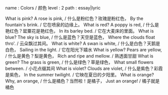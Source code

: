 name : Colors / 颜色
level : 2
path : essay|lyric

What is pink? A rose is pink, / 什么是粉红色？玫瑰是粉红色，
By the fountain's brink. / 它在喷泉的边缘上。
What is red? A poppy is red, / 什么是艳红色？罂粟花是艳红色，
In its barley bed. / 它在大麦床的里面。
What is blue? The sky is blue, / 什么是蓝色？天空是蓝色，
Where the clouds float thro'. / 云朵飘过其间。
What is white? A swan is white, / 什么是白色？天鹅是白色，
Sailing in the light. / 它在阳光下嬉水
What is yellow? Pears are yellow, / 什么是黄色？梨是黄色，
Rich and ripe and mellow. / 熟透面甘甜
What is green? The grass is green, / 什么是绿色？草是绿色， 
What small flowers between. / 小花点缀其间
What is violet? Clouds are violet, / 什么是紫色？彩霞是紫色，
In the summer twilight. / 它映在夏日的夕阳里。
What is orange? Why, an orange, / 什么是橘色？当然啦！是橘子，
Just an orange! / 橘子就是橘色